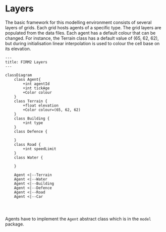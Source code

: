 # Layers

The basic framework for this modelling environment consists of several layers of grids. Each grid hosts agents of a specific type. The grid layers are populated from the data files. Each agent has a default colour that can be changed. For instance, the Terrain class has a default value of (65, 62, 62), but during initialisation linear interpolation is used to colour the cell base on its elevation. 

```mermaid
---
title: FIRM2 Layers
---

classDiagram
    class Agent{
        +int agentId
        +int tickAge
        +Color colour
    }
    class Terrain {
        +float elevation
        +Color colour=(65, 62, 62)
    }
    class Building {
        +int type
    }
    class Defence {
        
    }
    class Road {
        +int speedLimit
    }
    class Water {
        
    }
   
    Agent <|--Terrain
    Agent <|--Water
    Agent <|--Building
    Agent <|--Defence
    Agent <|--Road
    Agent <|--Car
    

    

```

Agents have to implement the `Agent` abstract class which is in the `model` package.
